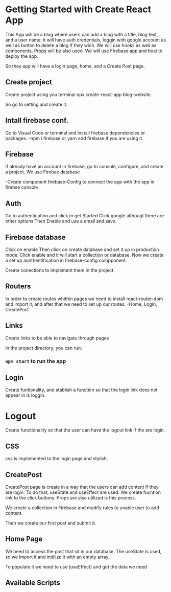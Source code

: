 # Getting Started with Create React App

This App will be a blog where users can add a blog with a title, blog text, and a user name; it will have auth credentials, loggin with google account as well as button to delete a blog if they wich. We will use hooks as well as components. Props will be also used. We will use Firebase app and host to deploy the app.

So they app will have a login page, home, and a Create Post page.

## Create project

Create project using you terminal
npx create-react-app blog-website

So go to setting and create it.

## Intall firebase conf.
Go to Visual Code or terminal and install firebase dependencies or packages.
-npm i firebase or yarn add firebase if you are using it.

## Firebase
If already have an account in firebase, go to console, configure, and create a project.
We use Firebae database

-Create component firebase-Config to connect the app with the app in firebse console

## Auth
Go to authentication and click in get Started
Click google althougt there are other options
Then Enable and use a email and save.

## Firebase database
Click on enable
Then click on create database and set it up in production mode.
Click enable and it will start a collection or database.
Now we create a set up aunthentification in firebase-config compponent.

Create conections to implement them in the project.

## Routers
In order to create routes whithin pages we need to install react-router-dom and import it, and after that we need to set up our routes.
-Home, Login, CreatePost

## Links
Create links to be able to navigate through pages

In the project directory, you can run:

### `npm start` to run the app

## Login
Create funtionality, and stablish a function so that the login link does not appear in is loggin.

# Logout
Create functionality so that the user can have the logout link if the are login.

## CSS
css is implemented to the login page and stylish.

## CreatePost
CreatePost page is create in a way that the users can add content if they are login. To do that, useState and useEffect are used. We create fucntion link to the click buttons. Props are also utilized is this process.

We create a collection in Firebase and modify rules to unable user to add content.

Then we create our first post and submit it.

## Home Page
We need to access the post that sit in our database.
The useState is used, so we import it and initilize it with an empty array.

To populate it we need to use (useEffect) and get the data we need


## Available Scripts
